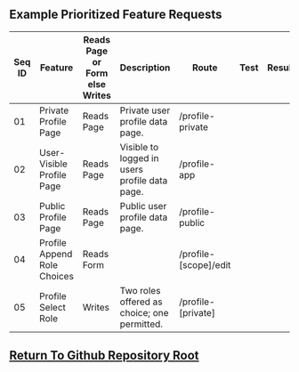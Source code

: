 ## Example Prioritized Feature Requests

| Seq ID | Feature | Reads Page or Form else Writes | Description | Route | Test | Result | Issue Link |
|---|---|---|---|---|---|---|---|
| 01 | Private Profile Page | Reads Page | Private user profile data page. | /profile-private | | | |
| 02 | User-Visible Profile Page | Reads Page | Visible to logged in users profile data page. | /profile-app |  | | |
| 03 | Public Profile Page | Reads Page | Public user profile data page. | /profile-public |  | | |
| 04 | Profile Append Role Choices | Reads Form |  | /profile-[scope]/edit |  | | |
| 05 | Profile Select Role | Writes | Two roles offered as choice; one permitted. | /profile-[private] |  | | |

## [Return To Github Repository Root](https://github.com/urbanspectra-nyc/polylingo/tree/rails_version_update)
